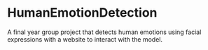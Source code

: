 # HumanEmotionDetection
A final year group project that detects human emotions using facial expressions with a website to interact with the model.
